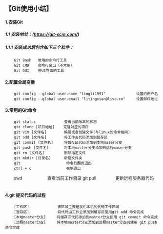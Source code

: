 ## 【Git使用小结】

#### 1.安装Git
##### 1.1 安装地址：(https://git-scm.com/)
##### 1.1.1 安装成功后包含如下三个软件：
        Git Bash   常用的命令行工具
        Git CMD    命令行窗口（不常用）
        Git GUI    带UI界面的工具

#### 2.配置全局变量
        git config --global user.name "tingli1991"              设置的用户名
        git config --global user.email "litingxian@live.cn"     设置邮件地址
        
#### 3.常用的Git命令
        git status             查看当前版本的状态  
        git clone [项目地址]    克隆对应的项目  
        git vim [文件名]        编辑或者创建文件(与linux的命令相同)  
        git add [文件名]        将工作去代码添加到暂存区  
        git commit [文件名]     将暂存区代码添加到本地maser分支  
        git push [文件名]       将本地master分支添加到远程maser分支  
        git rm [文件名]         删除指定文件  
        git mkdir [目录名]      新建文件夹
        git                     命令行翻页退出
        ctrl + c                强制退出
        pwd                     查看当前工作目录
        git pull                更新远程服务器代码
          
#### 4.git 提交代码的过程
        [工作区]             该区域主要是我们本机的代码工作区域
        [暂存区]             将代码由工作去添加到缓存区使用git add 命令完成
        [本地master分支]     将缓存区代码添加到master分支使用 git commit 命令完成
        [远程master分支]     将本地master分支添加到远程master分支则使用 git push 命令完成

